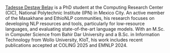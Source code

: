[Tadesse Destaw Belay](https://tadesse-destaw.github.io/) is a PhD student at the Computing Research Center (CIC), National Polytechnic Institute (IPN) in Mexico City. An active member of the Masakhane and EthioNLP communities, his research focuses on developing NLP resources and tools, particularly for low-resource languages, and evaluating state-of-the-art language models. With an M.Sc. in Computer Science from Bahir Dar University and a B.Sc. in Information Technology from Wollo University, KIoT, his work includes recent publications accepted at COLING 2025 and EMNLP 2024.